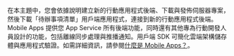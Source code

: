 
在本主題中，您會依據說明建立新的行動應用程式後端、下載與發佈伺服器專案，然後下載「待辦事項清單」用戶端應用程式，連接到新的行動應用程式後端。Mobile Apps 提供您 App Service 所有後端功能，同時還有其他專為行動開發人員設計的功能，包括離線同步處理與推播通知。用戶端 SDK 可簡化雲端架構儲存體與應用程式驗證。如需詳細資訊，請參閱[什麼是 Mobile Apps？](../articles/app-service-mobile/app-service-mobile-value-prop.md)。

<!---HONumber=Nov15_HO4-->